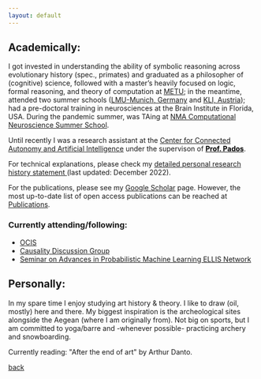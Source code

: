 ```yaml
---
layout: default
---
```



## Academically:


I got invested in understanding the ability of symbolic reasoning across evolutionary history (spec., primates) and graduated as a philosopher of (cognitive) science, followed with a master’s heavily focused on logic, formal reasoning, and theory of computation at [METU](https://www.metu.edu.tr/); in the meantime, attended two summer schools ([LMU-Munich, Germany](https://www.mcmp.philosophie.uni-muenchen.de/about/index.html) and [KLI, Austria](https://www.kli.ac.at/)); had a pre-doctoral training in neurosciences at the Brain Institute in Florida, USA. During the pandemic summer, was TAing at [NMA Computational Neuroscience Summer School](https://github.com/NeuromatchAcademy).

Until recently I was a research assistant at the [Center for Connected Autonomy and Artificial Intelligence](https://www.fau.edu/engineering/research/c2a2/) under the supervison of <a href="(https://faculty.eng.fau.edu/dimitrispados/)" style="color: black;">**Prof. Pados**</a>. 

For technical explanations, please check my <a href="https://drive.google.com/file/d/1c1ScXncgWqN9CaTl85eE1Q0OCmE-ei3N/view?usp=sharing"> detailed personal research history statement </a> (last updated: December 2022).

<!-- For my experience in teaching, please check <a href="https://drive.google.com/file/d/1TWVjqWuji_ccB_X_QEmNnSqd2KmlMv29/view?usp=sharing"> supporting statement (last updated: January 2023) </a> -->

For the publications, please see my <a href="https://scholar.google.com/citations?user=LGUid5IAAAAJ&hl=en"> Google Scholar</a> page. However, the most up-to-date list of open access publications can be reached at [Publications](./publications.html).


### Currently attending/following:
 - [OCIS](https://sites.google.com/view/ocis/)
 - [Causality Discussion Group](https://matej-zecevic.de/cdg/)
 - [Seminar on Advances in Probabilistic Machine Learning ELLIS Network](https://aaltoml.github.io/apml/)


## Personally:
In my spare time I enjoy studying art history & theory. I like to draw (oil, mostly) here and there. My biggest inspiration is the archeological sites alongside the Aegean (where I am originally from). Not big on sports, but I am committed to yoga/barre and -whenever possible- practicing archery and snowboarding. 

Currently reading: "After the end of art" by Arthur Danto.

[back](../index.md)
